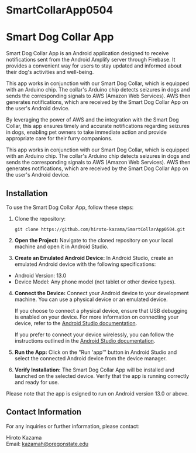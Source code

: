 # SmartCollarApp0504

# Smart Dog Collar App

Smart Dog Collar App is an Android application designed to receive notifications sent from the Android Amplify server through Firebase. It provides a convenient way for users to stay updated and informed about their dog's activities and well-being.

This app works in conjunction with our Smart Dog Collar, which is equipped with an Arduino chip. The collar's Arduino chip detects seizures in dogs and sends the corresponding signals to AWS (Amazon Web Services). AWS then generates notifications, which are received by the Smart Dog Collar App on the user's Android device.

By leveraging the power of AWS and the integration with the Smart Dog Collar, this app ensures timely and accurate notifications regarding seizures in dogs, enabling pet owners to take immediate action and provide appropriate care for their furry companions.

This app works in conjunction with our Smart Dog Collar, which is equipped with an Arduino chip. The collar's Arduino chip detects seizures in dogs and sends the corresponding signals to AWS (Amazon Web Services). AWS then generates notifications, which are received by the Smart Dog Collar App on the user's Android device.

## Installation

To use the Smart Dog Collar App, follow these steps:

1. Clone the repository:

    `git clone https://github.com/hiroto-kazama/SmartCollarApp0504.git`
  
2. **Open the Project:** Navigate to the cloned repository on your local machine and open it in Android Studio.

3. **Create an Emulated Android Device:** In Android Studio, create an emulated Android device with the following specifications:
- Android Version: 13.0
- Device Model: Any phone model (not tablet or other device types).

4. **Connect the Device:** Connect your Android device to your development machine. You can use a physical device or an emulated device.

    If you choose to connect a physical device, ensure that USB debugging is enabled on your device. For more information on connecting your device, refer to the [Android Studio documentation](https://developer.android.com/studio/run/device).

    If you prefer to connect your device wirelessly, you can follow the instructions outlined in the [Android Studio documentation](https://developer.android.com/studio/run/device#wireless).

5. **Run the App:** Click on the "Run 'app'" button in Android Studio and select the connected Android device from the device manager.

6. **Verify Installation:** The Smart Dog Collar App will be installed and launched on the selected device. Verify that the app is running correctly and ready for use.

Please note that the app is esigned to run on Android version 13.0 or above.

## Contact Information

For any inquiries or further information, please contact:

Hiroto Kazama  
Email: kazamah@oregonstate.edu
